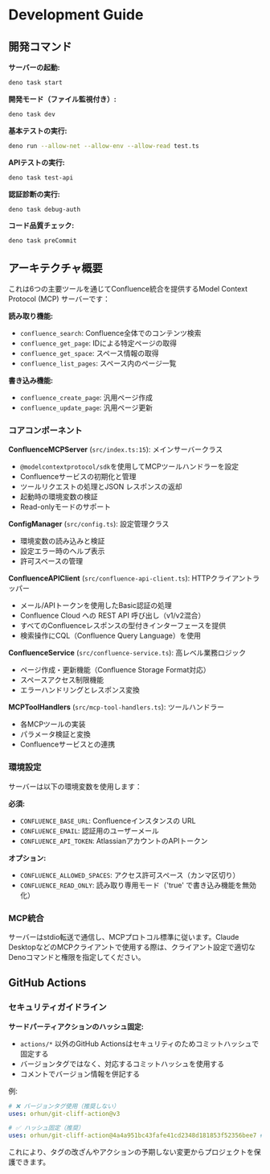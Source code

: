 # Development Guide

## 開発コマンド

**サーバーの起動:**

```bash
deno task start
```

**開発モード（ファイル監視付き）:**

```bash
deno task dev
```

**基本テストの実行:**

```bash
deno run --allow-net --allow-env --allow-read test.ts
```

**APIテストの実行:**

```bash
deno task test-api
```

**認証診断の実行:**

```bash
deno task debug-auth
```

**コード品質チェック:**

```bash
deno task preCommit
```

## アーキテクチャ概要

これは6つの主要ツールを通じてConfluence統合を提供するModel Context Protocol
(MCP) サーバーです：

**読み取り機能:**

- `confluence_search`: Confluence全体でのコンテンツ検索
- `confluence_get_page`: IDによる特定ページの取得
- `confluence_get_space`: スペース情報の取得
- `confluence_list_pages`: スペース内のページ一覧

**書き込み機能:**

- `confluence_create_page`: 汎用ページ作成
- `confluence_update_page`: 汎用ページ更新

### コアコンポーネント

**ConfluenceMCPServer** (`src/index.ts:15`): メインサーバークラス

- `@modelcontextprotocol/sdk`を使用してMCPツールハンドラーを設定
- Confluenceサービスの初期化と管理
- ツールリクエストの処理とJSON レスポンスの返却
- 起動時の環境変数の検証
- Read-onlyモードのサポート

**ConfigManager** (`src/config.ts`): 設定管理クラス

- 環境変数の読み込みと検証
- 設定エラー時のヘルプ表示
- 許可スペースの管理

**ConfluenceAPIClient** (`src/confluence-api-client.ts`):
HTTPクライアントラッパー

- メール/APIトークンを使用したBasic認証の処理
- Confluence Cloud への REST API 呼び出し（v1/v2混合）
- すべてのConfluenceレスポンスの型付きインターフェースを提供
- 検索操作にCQL（Confluence Query Language）を使用

**ConfluenceService** (`src/confluence-service.ts`): 高レベル業務ロジック

- ページ作成・更新機能（Confluence Storage Format対応）
- スペースアクセス制限機能
- エラーハンドリングとレスポンス変換

**MCPToolHandlers** (`src/mcp-tool-handlers.ts`): ツールハンドラー

- 各MCPツールの実装
- パラメータ検証と変換
- Confluenceサービスとの連携

### 環境設定

サーバーは以下の環境変数を使用します：

**必須:**

- `CONFLUENCE_BASE_URL`: Confluenceインスタンスの URL
- `CONFLUENCE_EMAIL`: 認証用のユーザーメール
- `CONFLUENCE_API_TOKEN`: AtlassianアカウントのAPIトークン

**オプション:**

- `CONFLUENCE_ALLOWED_SPACES`: アクセス許可スペース（カンマ区切り）
- `CONFLUENCE_READ_ONLY`: 読み取り専用モード（'true' で書き込み機能を無効化）

### MCP統合

サーバーはstdio転送で通信し、MCPプロトコル標準に従います。Claude
DesktopなどのMCPクライアントで使用する際は、クライアント設定で適切なDenoコマンドと権限を指定してください。

## GitHub Actions

### セキュリティガイドライン

**サードパーティアクションのハッシュ固定:**

- `actions/*` 以外のGitHub Actionsはセキュリティのためコミットハッシュで固定する
- バージョンタグではなく、対応するコミットハッシュを使用する
- コメントでバージョン情報を併記する

例:

```yaml
# ❌ バージョンタグ使用（推奨しない）
uses: orhun/git-cliff-action@v3

# ✅ ハッシュ固定（推奨）
uses: orhun/git-cliff-action@4a4a951bc43fafe41cd2348d181853f52356bee7 # v4.4.2
```

これにより、タグの改ざんやアクションの予期しない変更からプロジェクトを保護できます。
